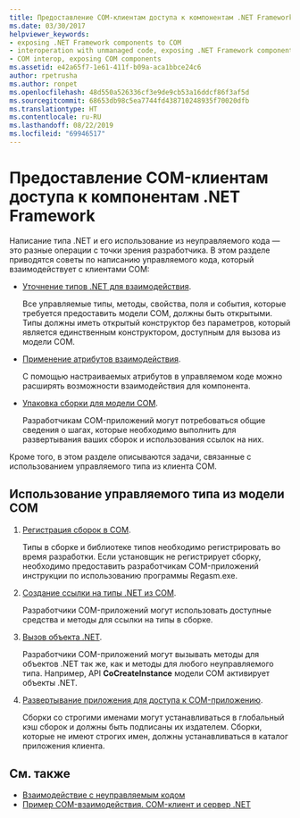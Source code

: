 ```yaml
---
title: Предоставление COM-клиентам доступа к компонентам .NET Framework
ms.date: 03/30/2017
helpviewer_keywords:
- exposing .NET Framework components to COM
- interoperation with unmanaged code, exposing .NET Framework components
- COM interop, exposing COM components
ms.assetid: e42a65f7-1e61-411f-b09a-aca1bbce24c6
author: rpetrusha
ms.author: ronpet
ms.openlocfilehash: 48d550a526336cf3e9de9cb53a16ddcf86f3af5d
ms.sourcegitcommit: 68653db98c5ea7744fd438710248935f70020dfb
ms.translationtype: HT
ms.contentlocale: ru-RU
ms.lasthandoff: 08/22/2019
ms.locfileid: "69946517"
---
```

# <a name="exposing-net-framework-components-to-com"></a>Предоставление COM-клиентам доступа к компонентам .NET Framework

Написание типа .NET и его использование из неуправляемого кода — это разные операции с точки зрения разработчика. В этом разделе приводятся советы по написанию управляемого кода, который взаимодействует с клиентами COM:

- [Уточнение типов .NET для взаимодействия](../../standard/native-interop/qualify-net-types-for-interoperation.md).

     Все управляемые типы, методы, свойства, поля и события, которые требуется предоставить модели COM, должны быть открытыми. Типы должны иметь открытый конструктор без параметров, который является единственным конструктором, доступным для вызова из модели COM.

- [Применение атрибутов взаимодействия](../../standard/native-interop/apply-interop-attributes.md).

     С помощью настраиваемых атрибутов в управляемом коде можно расширять возможности взаимодействия для компонента.

- [Упаковка сборки для модели COM](../../../docs/framework/interop/packaging-an-assembly-for-com.md).

     Разработчикам COM-приложений могут потребоваться общие сведения о шагах, которые необходимо выполнить для развертывания ваших сборок и использования ссылок на них.

 Кроме того, в этом разделе описываются задачи, связанные с использованием управляемого типа из клиента COM.

## <a name="to-consume-a-managed-type-from-com"></a>Использование управляемого типа из модели COM

1. [Регистрация сборок в COM](../../../docs/framework/interop/registering-assemblies-with-com.md).

     Типы в сборке и библиотеке типов необходимо регистрировать во время разработки. Если установщик не регистрирует сборку, необходимо предоставить разработчикам COM-приложений инструкции по использованию программы Regasm.exe.

2. [Создание ссылки на типы .NET из COM](../../../docs/framework/interop/how-to-reference-net-types-from-com.md).

     Разработчики COM-приложений могут использовать доступные средства и методы для ссылки на типы в сборке.

3. [Вызов объекта .NET](https://docs.microsoft.com/previous-versions/dotnet/netframework-4.0/8hw8h46b(v=vs.100)).

     Разработчики COM-приложений могут вызывать методы для объектов .NET так же, как и методы для любого неуправляемого типа. Например, API **CoCreateInstance** модели COM активирует объекты .NET.

4. [Развертывание приложения для доступа к COM-приложению](https://docs.microsoft.com/previous-versions/dotnet/netframework-4.0/c2850st8(v=vs.100)).

     Сборки со строгими именами могут устанавливаться в глобальный кэш сборок и должны быть подписаны их издателем. Сборки, которые не имеют строгих имен, должны устанавливаться в каталог приложения клиента.

## <a name="see-also"></a>См. также

- [Взаимодействие с неуправляемым кодом](../../../docs/framework/interop/index.md)
- [Пример COM-взаимодействия. COM-клиент и сервер .NET](../../../docs/framework/interop/com-interop-sample-com-client-and-net-server.md)
